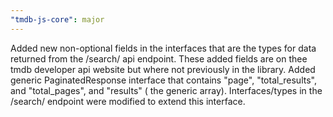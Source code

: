 ```yaml
---
"tmdb-js-core": major
---
```



Added new non-optional fields in the interfaces that are the types for data returned from the /search/ api endpoint. These added fields are on thee tmdb developer api website but where not previously in the library. 
Added generic PaginatedResponse interface that contains "page", "total_results", and "total_pages", and "results" ( the generic array). 
Interfaces/types in the /search/ endpoint were modified to extend this interface. 



